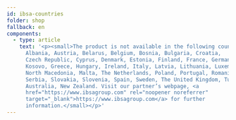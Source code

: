 ```yaml
---
id: ibsa-countries
folder: shop
fallback: en
components:
  - type: article
    text: '<p><small>The product is not available in the following countries:
      Albania, Austria, Belarus, Belgium, Bosnia, Bulgaria, Croatia,
      Czech Republic, Cyprus, Denmark, Estonia, Finland, France, Germany,
      Kosovo, Greece, Hungary, Ireland, Italy, Latvia, Lithuania, Luxembourg,
      North Macedonia, Malta, The Netherlands, Poland, Portugal, Romania,
      Serbia, Slovakia, Slovenia, Spain, Sweden, The United Kingdom, Turkey,
      Australia, New Zealand. Visit our partner’s webpage, <a
      href="https://www.ibsagroup.com" rel="noopener noreferrer"
      target="_blank">https://www.ibsagroup.com</a> for further
      information.</small></p>'
---
```

